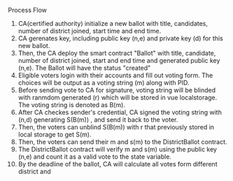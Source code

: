 Process Flow
1. CA(certified authority) initialize a new ballot with title, candidates, number of district joined, start time and end time. 
2. CA gerenates key, including public key (n,e) and private key (d) for this new ballot.
3. Then, the CA deploy the smart contract "Ballot" with title, candidate, number of district joined, start and end time and generated public key (n,e). The Ballot will have the status "created"
4. Eligible voters login with their accounts and fill out voting form. The choices will be output as a voting string (m) along with PID. 
5. Before sending vote to CA for signature, voting string will be blinded with ranmdom generated (r) which will be stored in vue localstorage. The voting string is denoted as B(m).
6. After CA checkes sender's credential, CA signed the voting string with (n,d) generating S(B(m)) , and send it back to the voter.
7. Then, the voters can unblind S(B(m)) with r that previously stored in local storage to get S(m).
8. Then, the voters can send their m and s(m) to the DistrictBallot contract.
9. The DistrictBallot contract will verify m and s(m) using the public key (n,e) and count it as a valid vote to the state variable.
10. By the deadline of the ballot, CA will calculate all votes form different district and 
